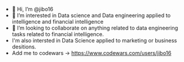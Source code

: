 - 👋 Hi, I’m @jibo16
- 👀 I’m interested in Data science and Data engineering applied to intelligence and financial intelligence 
- 💞️ I’m looking to collaborate on anything related to data engineering tasks related to financial intelligence.
- I'm also intersted in Data Science applied to marketing or business desitions.
- Add me to codewars -> https://www.codewars.com/users/jibo16



<!---
jibo16/jibo16 is a ✨ special ✨ repository because its `README.md` (this file) appears on your GitHub profile.
You can click the Preview link to take a look at your changes.
--->
